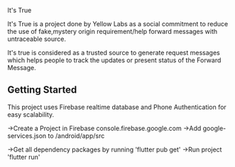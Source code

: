 It's True

It's True is a project done by Yellow Labs as a social commitment to reduce the use of fake,mystery origin
requirement/help forward messages with untraceable source.

It's true is considered as a trusted source to generate request messages which helps people to track the updates or present status of the Forward Message.



## Getting Started

This project uses Firebase realtime database and Phone Authentication for easy scalability.

->Create a Project in Firebase console.firebase.google.com
->Add google-services.json to /android/app/src

->Get all dependency packages by running 'flutter pub get'
->Run project 'flutter run'

